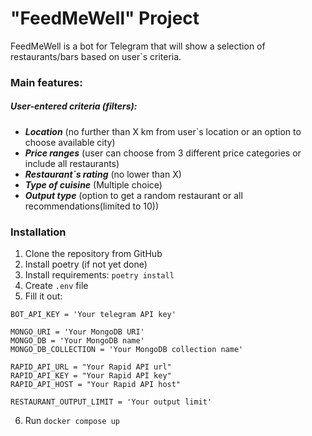 # "FeedMeWell" Project

FeedMeWell is a bot for Telegram that will show a selection of restaurants/bars based on user`s criteria.

### Main features:

##### User-entered criteria (filters):

- _**Location**_ (no further than X km from user`s location or an option to choose available city)
- **_Price ranges_** (user can choose from 3 different price categories or include all restaurants)
- **_Restaurant`s rating_** (no lower than X)
- **_Type of cuisine_** (Multiple choice)
- **_Output type_** (option to get a random restaurant or all recommendations(limited to 10))

### Installation

1. Clone the repository from GitHub
2. Install poetry (if not yet done)
3. Install requirements: `poetry install`
4. Create `.env` file
5. Fill it out:
```
BOT_API_KEY = 'Your telegram API key'

MONGO_URI = 'Your MongoDB URI'
MONGO_DB = 'Your MongoDB name'
MONGO_DB_COLLECTION = 'Your MongoDB collection name'

RAPID_API_URL = "Your Rapid API url"
RAPID_API_KEY = "Your Rapid API key"
RAPID_API_HOST = "Your Rapid API host"

RESTAURANT_OUTPUT_LIMIT = 'Your output limit'
```
6. Run `docker compose up`
